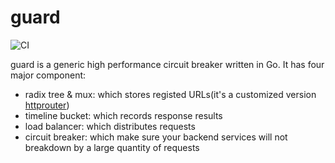 # guard

![CI](https://travis-ci.org/jiajunhuang/guard.svg?branch=master)

guard is a generic high performance circuit breaker written in Go. It has four major component:

- radix tree & mux: which stores registed URLs(it's a customized version [httprouter](https://github.com/julienschmidt/httprouter))
- timeline bucket: which records response results
- load balancer: which distributes requests
- circuit breaker: which make sure your backend services will not breakdown by a large quantity of requests
